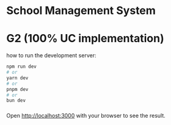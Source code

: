# School Management System

# G2 (100% UC implementation)
how to run the development server:

```bash
npm run dev
# or
yarn dev
# or
pnpm dev
# or
bun dev
```
###

Open [http://localhost:3000](http://localhost:3000) with your browser to see the result.
